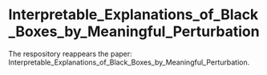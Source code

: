 # Interpretable_Explanations_of_Black_Boxes_by_Meaningful_Perturbation
The respository reappears the paper: Interpretable_Explanations_of_Black_Boxes_by_Meaningful_Perturbation.
